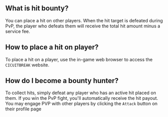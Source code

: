 ## What is hit bounty?
You can place a hit on other players. When the hit target is defeated during PvP, the player who defeats them will receive the total hit amount minus a service fee.

## How to place a hit on player?
To place a hit on a player, use the in-game web browser to access the `CICUITBREAK` website.

## How do I become a bounty hunter?
To collect hits, simply defeat any player who has an active hit placed on them. If you win the PvP fight, you'll automatically receive the hit payout.
You may engage PVP with other players by clicking the `Attack` button on their profile page
